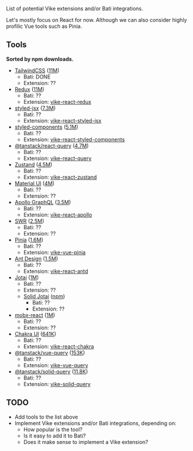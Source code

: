 List of potential Vike extensions and/or Bati integrations.

Let's mostly focus on React for now. Although we can also consider highly profilic Vue tools such as Pinia.

## Tools

**Sorted by npm downloads.**

- [TailwindCSS](https://tailwindcss.com) ([11M](https://www.npmjs.com/package/tailwindcss))
  - Bati: DONE
  - Extension: ??
- [Redux](https://redux.js.org) ([11M](https://www.npmjs.com/package/redux))
  - Bati: ??
  - Extension: [vike-react-redux](https://www.npmjs.com/package/vike-react-redux)
- [styled-jsx](https://github.com/vercel/styled-jsx) ([7.3M](https://www.npmjs.com/package/styled-jsx))
  - Bati: ??
  - Extension: [vike-react-styled-jsx](https://www.npmjs.com/package/vike-react-styled-jsx)
- [styled-components](https://styled-components.com) ([5.1M](https://www.npmjs.com/package/styled-components))
  - Bati: ??
  - Extension: [vike-react-styled-components](https://www.npmjs.com/package/vike-react-styled-components)
- [@tanstack/react-query](https://tanstack.com/query/latest/docs/framework/react/overview) ([4.7M](https://www.npmjs.com/package/@tanstack/react-query))
  - Bati: ??
  - Extension: [vike-react-query](https://www.npmjs.com/package/vike-react-query)
- [Zustand](https://github.com/pmndrs/zustand) ([4.5M](https://www.npmjs.com/package/zustand))
  - Bati: ??
  - Extension: [vike-react-zustand](https://www.npmjs.com/package/vike-react-zustand)
- [Material UI](https://mui.com/material-ui) ([4M](https://www.npmjs.com/package/@mui/material))
  - Bati: ??
  - Extension: ??
- [Apollo GraphQL](https://www.apollographql.com/docs/react) ([3.5M](https://www.npmjs.com/package/@apollo/client))
  - Bati: ??
  - Extension: [vike-react-apollo](https://www.npmjs.com/package/vike-react-apollo)
- [SWR](https://swr.vercel.app) ([2.5M](https://www.npmjs.com/package/swr))
  - Bati: ??
  - Extension: ??
- [Pinia](https://pinia.vuejs.org) ([1.6M](https://www.npmjs.com/package/pinia))
  - Bati: ??
  - Extension: [vike-vue-pinia](https://www.npmjs.com/package/vike-vue-pinia)
- [Ant Design](https://ant.design) ([1.5M](https://www.npmjs.com/package/antd))
  - Bati: ??
  - Extension: [vike-react-antd](https://www.npmjs.com/package/vike-react-antd)
- [Jotai](https://jotai.org) ([1M](https://www.npmjs.com/package/jotai))
  - Bati: ??
  - Extension: ??
  - [Solid Jotai](https://github.com/wobsoriano/solid-jotai) ([npm](https://www.npmjs.com/package/solid-jotai))
    - Bati: ??
    - Extension: ??
- [mobx-react](https://mobx.js.org/) ([1M](https://www.npmjs.com/package/mobx-react))
  - Bati: ??
  - Extension: ??
- [Chakra UI](https://www.chakra-ui.com) ([641K](https://www.npmjs.com/package/@chakra-ui/react))
  - Bati: ??
  - Extension: [vike-react-chakra](https://www.npmjs.com/package/vike-react-chakra)
- [@tanstack/vue-query](https://tanstack.com/query/latest/docs/framework/vue/overview) ([153K](https://www.npmjs.com/package/@tanstack/vue-query))
  - Bati: ??
  - Extension: [vike-vue-query](https://www.npmjs.com/package/vike-vue-query)
- [@tanstack/solid-query](https://tanstack.com/query/latest/docs/framework/solid/overview) ([11.8K](https://www.npmjs.com/package/@tanstack/solid-query))
  - Bati: ??
  - Extension: [vike-solid-query](https://www.npmjs.com/package/vike-solid-query)

## TODO

 - Add tools to the list above
 - Implement Vike extensions and/or Bati integrations, depending on:
   - How popular is the tool?
   - Is it easy to add it to Bati?
   - Does it make sense to implement a Vike extension?
